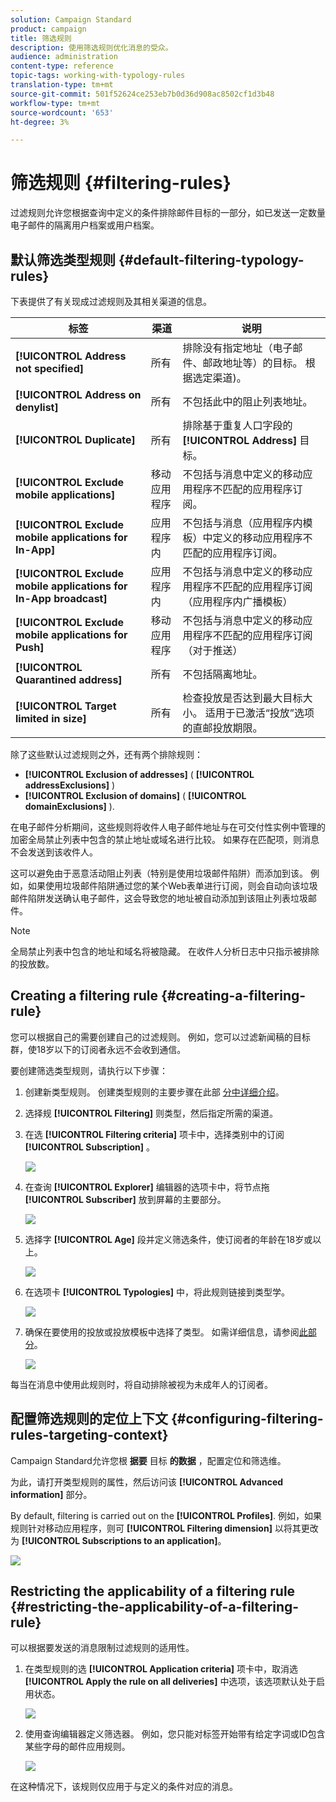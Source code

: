 ```yaml
---
solution: Campaign Standard
product: campaign
title: 筛选规则
description: 使用筛选规则优化消息的受众。
audience: administration
content-type: reference
topic-tags: working-with-typology-rules
translation-type: tm+mt
source-git-commit: 501f52624ce253eb7b0d36d908ac8502cf1d3b48
workflow-type: tm+mt
source-wordcount: '653'
ht-degree: 3%

---
```



# 筛选规则 {#filtering-rules}

过滤规则允许您根据查询中定义的条件排除邮件目标的一部分，如已发送一定数量电子邮件的隔离用户档案或用户档案。

## 默认筛选类型规则 {#default-filtering-typology-rules}

下表提供了有关现成过滤规则及其相关渠道的信息。

| 标签 | 渠道 | 说明 |
---------|----------|---------
| **[!UICONTROL Address not specified]** | 所有 | 排除没有指定地址（电子邮件、邮政地址等）的目标。 根据选定渠道)。 |
| **[!UICONTROL Address on denylist]** | 所有 | 不包括此中的阻止列表地址。 |
| **[!UICONTROL Duplicate]** | 所有 | 排除基于重复人口字段的 **[!UICONTROL Address]** 目标。 |
| **[!UICONTROL Exclude mobile applications]** | 移动应用程序 | 不包括与消息中定义的移动应用程序不匹配的应用程序订阅。 |
| **[!UICONTROL Exclude mobile applications for In-App]** | 应用程序内 | 不包括与消息（应用程序内模板）中定义的移动应用程序不匹配的应用程序订阅。 |
| **[!UICONTROL Exclude mobile applications for In-App broadcast]** | 应用程序内 | 不包括与消息中定义的移动应用程序不匹配的应用程序订阅（应用程序内广播模板） |
| **[!UICONTROL Exclude mobile applications for Push]** | 移动应用程序 | 不包括与消息中定义的移动应用程序不匹配的应用程序订阅（对于推送） |
| **[!UICONTROL Quarantined address]** | 所有 | 不包括隔离地址。 |
| **[!UICONTROL Target limited in size]** | 所有 | 检查投放是否达到最大目标大小。 适用于已激活“投放”选项的直邮投放期限。 |

除了这些默认过滤规则之外，还有两个排除规则：

* **[!UICONTROL Exclusion of addresses]** ( **[!UICONTROL addressExclusions]** )
* **[!UICONTROL Exclusion of domains]** ( **[!UICONTROL domainExclusions]** ).

在电子邮件分析期间，这些规则将收件人电子邮件地址与在可交付性实例中管理的加密全局禁止列表中包含的禁止地址或域名进行比较。 如果存在匹配项，则消息不会发送到该收件人。

这可以避免由于恶意活动阻止列表（特别是使用垃圾邮件陷阱）而添加到该。 例如，如果使用垃圾邮件陷阱通过您的某个Web表单进行订阅，则会自动向该垃圾邮件陷阱发送确认电子邮件，这会导致您的地址被自动添加到该阻止列表垃圾邮件。

>[!NOTE]
>
>全局禁止列表中包含的地址和域名将被隐藏。 在收件人分析日志中只指示被排除的投放数。

## Creating a filtering rule {#creating-a-filtering-rule}

您可以根据自己的需要创建自己的过滤规则。 例如，您可以过滤新闻稿的目标群，使18岁以下的订阅者永远不会收到通信。

要创建筛选类型规则，请执行以下步骤：

1. 创建新类型规则。 创建类型规则的主要步骤在此部 [分中详细介绍](../../sending/using/managing-typology-rules.md)。

1. 选择规 **[!UICONTROL Filtering]** 则类型，然后指定所需的渠道。

1. 在选 **[!UICONTROL Filtering criteria]** 项卡中，选择类别中的订阅 **[!UICONTROL Subscription]** 。

   ![](assets/typology_create-rule-subscription.png)

1. 在查询 **[!UICONTROL Explorer]** 编辑器的选项卡中，将节点拖 **[!UICONTROL Subscriber]** 放到屏幕的主要部分。

   ![](assets/typology_create-rule-subscriber.png)

1. 选择字 **[!UICONTROL Age]** 段并定义筛选条件，使订阅者的年龄在18岁或以上。

   ![](assets/typology_create-rule-age.png)

1. 在选项卡 **[!UICONTROL Typologies]** 中，将此规则链接到类型学。

   ![](assets/typology_create-rule-typology.png)

1. 确保在要使用的投放或投放模板中选择了类型。 如需详细信息，请参阅[此部分](../../sending/using/managing-typologies.md#applying-typologies-to-messages)。

   ![](assets/typology_template.png)

每当在消息中使用此规则时，将自动排除被视为未成年人的订阅者。

## 配置筛选规则的定位上下文 {#configuring-filtering-rules-targeting-context}

Campaign Standard允许您根 **据要** 目标 **的数据** ，配置定位和筛选维。

为此，请打开类型规则的属性，然后访问该 **[!UICONTROL Advanced information]** 部分。

By default, filtering is carried out on the **[!UICONTROL Profiles]**. 例如，如果规则针对移动应用程序，则可 **[!UICONTROL Filtering dimension]** 以将其更改为 **[!UICONTROL Subscriptions to an application]**。

![](assets/typology_rule-order_2.png)

## Restricting the applicability of a filtering rule {#restricting-the-applicability-of-a-filtering-rule}

可以根据要发送的消息限制过滤规则的适用性。

1. 在类型规则的选 **[!UICONTROL Application criteria]** 项卡中，取消选 **[!UICONTROL Apply the rule on all deliveries]** 中选项，该选项默认处于启用状态。

   ![](assets/typology_limit.png)

1. 使用查询编辑器定义筛选器。 例如，您只能对标签开始带有给定字词或ID包含某些字母的邮件应用规则。

   ![](assets/typology_limit-rule.png)

在这种情况下，该规则仅应用于与定义的条件对应的消息。
